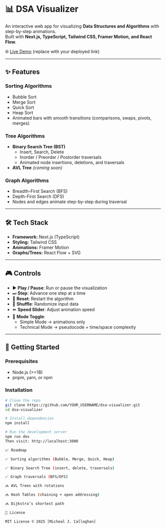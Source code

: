 # 📊 DSA Visualizer

An interactive web app for visualizing **Data Structures and Algorithms** with step-by-step animations.  
Built with **Next.js, TypeScript, Tailwind CSS, Framer Motion, and React Flow**.

🌐 [Live Demo](#) (replace with your deployed link)

---

## ✨ Features

### Sorting Algorithms
- Bubble Sort  
- Merge Sort  
- Quick Sort  
- Heap Sort  
- Animated bars with smooth transitions (comparisons, swaps, pivots, merges)

### Tree Algorithms
- **Binary Search Tree (BST)**  
  - Insert, Search, Delete  
  - Inorder / Preorder / Postorder traversals  
  - Animated node insertions, deletions, and traversals  
- **AVL Tree** *(coming soon)*

### Graph Algorithms
- Breadth-First Search (BFS)  
- Depth-First Search (DFS)  
- Nodes and edges animate step-by-step during traversal  

---

## 🛠 Tech Stack
- **Framework:** Next.js (TypeScript)  
- **Styling:** Tailwind CSS  
- **Animations:** Framer Motion  
- **Graphs/Trees:** React Flow + SVG  

---

## 🎮 Controls
- ▶️ **Play / Pause**: Run or pause the visualization  
- ⏭ **Step**: Advance one step at a time  
- 🔄 **Reset**: Restart the algorithm  
- 🔀 **Shuffle**: Randomize input data  
- ⏩ **Speed Slider**: Adjust animation speed  
- 🧩 **Mode Toggle**:  
  - Simple Mode → animations only  
  - Technical Mode → pseudocode + time/space complexity  

---

## 🚀 Getting Started

### Prerequisites
- Node.js (>=18)  
- pnpm, yarn, or npm  

### Installation
```bash
# Clone the repo
git clone https://github.com/YOUR_USERNAME/dsa-visualizer.git
cd dsa-visualizer

# Install dependencies
npm install

# Run the development server
npm run dev
Then visit: http://localhost:3000

📈 Roadmap

✅ Sorting algorithms (Bubble, Merge, Quick, Heap)

✅ Binary Search Tree (insert, delete, traversals)

✅ Graph traversals (BFS/DFS)

🔜 AVL Trees with rotations

🔜 Hash Tables (chaining + open addressing)

🔜 Dijkstra’s shortest path

📄 License

MIT License © 2025 [Micheal J. Callaghan]
